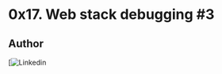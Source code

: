 # 0x17. Web stack debugging #3

## Author
<!-- linkedin -->
[![Linkedin](https://www.linkedin.com/in/chikaodiri-agu-240053172)
